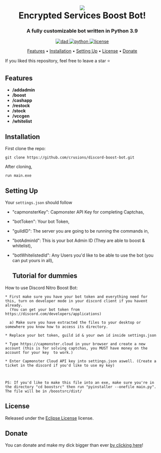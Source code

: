 <h1 align="center">
 <br>
  <a href="https://github.com/crusions"><img src="[https://cdn.discordapp.com/attachments/1009659952148774912/1014160903614234644/giphy.gif]"></a>
  <br>
  Encrypted Services Boost Bot!
 <br>
</h1>

<h3 align=center>A fully customizable bot written in Python 3.9</h3>

<div align=center>

 <a href="https://crusions.xyz">
    <img src="https://img.shields.io/badge/Encrypted-Services-black" alt="dad">
  </a>
  
  <a href="https://python.org">
    <img src="https://img.shields.io/badge/Python-v3.9-orange.svg?logo=python" alt="python">
  </a>

  <a href="https://www.eclipse.org/legal/epl-2.0/">
    <img src="https://img.shields.io/badge/license-Eclipse%202.0-orange" alt="license">
  </a>

</div>

<p align="center">
  <a href="#features">Features</a>
  •
  <a href="#installation">Installation</a>
  •
  <a href="#setting-up">Setting Up</a>
  •
  <a href="#license">License</a>
  •
  <a href="#donate">Donate</a>
</p>


If you liked this repository, feel free to leave a star ⭐

## Features

- **/addadmin**
- **/boost** 
- **/cashapp** 
- **/restock** 
- **/stock**
- **/vccgen**
- **/whitelist**



## Installation

First clone the repo:

```
git clone https://github.com/crusions/discord-boost-bot.git
```

After cloning,

```
run main.exe
```

## Setting Up

Your `settings.json` should follow

- "capmonsterKey": Capmonster API Key for completing Captchas,
- "botToken": Your bot Token,
- "guildID": The server you are going to be running the commands in,
- "botAdminId": This is your bot Admin ID (They are able to boost & whitelist),
- "botWhitelistedId": Any Users you'd like to be able to use the bot (you can put yours in all),


	## Tutorial for dummies
 
 How to use Discord Nitro Boost Bot:
 
	* First make sure you have your bot token and everything need for this, turn on developer mode in your discord client if you havent already.
	  (You can get your bot token from https://discord.com/developers/applications)

	  a) Make sure you have extracted the files to your desktop or somewhere you know how to access its directory.

	* Replace your bot token, guild id & your own id inside settings.json

	* Type https://capmonster.cloud in your browser and create a new account (this is for solving captchas, you MUST have money on the account for your key  to work.)

	* Enter Capmonster Cloud API key into settings.json aswell. (Create a ticket in the discord if you'd like to use my key)



	PS: If you'd like to make this file into an exe, make sure you're in the directory "cd boostsrc" then run "pyinstaller --onefile main.py". The file will be in /boostsrc/dist/
 

## License

Released under the [Eclipse License](https://www.eclipse.org/legal/epl-2.0/) license.


## Donate

You can donate and make my dick bigger than ever [by clicking here](https://paypal.me/daddycrusions)!
